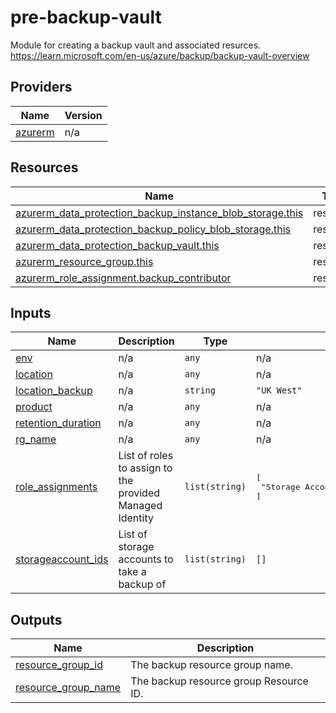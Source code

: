 # pre-backup-vault

Module for creating a backup vault and associated resurces. https://learn.microsoft.com/en-us/azure/backup/backup-vault-overview

<!-- BEGIN_TF_DOCS -->


## Providers

| Name | Version |
|------|---------|
| <a name="provider_azurerm"></a> [azurerm](#provider\_azurerm) | n/a |

## Resources

| Name | Type |
|------|------|
| [azurerm_data_protection_backup_instance_blob_storage.this](https://registry.terraform.io/providers/hashicorp/azurerm/latest/docs/resources/data_protection_backup_instance_blob_storage) | resource |
| [azurerm_data_protection_backup_policy_blob_storage.this](https://registry.terraform.io/providers/hashicorp/azurerm/latest/docs/resources/data_protection_backup_policy_blob_storage) | resource |
| [azurerm_data_protection_backup_vault.this](https://registry.terraform.io/providers/hashicorp/azurerm/latest/docs/resources/data_protection_backup_vault) | resource |
| [azurerm_resource_group.this](https://registry.terraform.io/providers/hashicorp/azurerm/latest/docs/resources/resource_group) | resource |
| [azurerm_role_assignment.backup_contributor](https://registry.terraform.io/providers/hashicorp/azurerm/latest/docs/resources/role_assignment) | resource |

## Inputs

| Name | Description | Type | Default | Required |
|------|-------------|------|---------|:--------:|
| <a name="input_env"></a> [env](#input\_env) | n/a | `any` | n/a | yes |
| <a name="input_location"></a> [location](#input\_location) | n/a | `any` | n/a | yes |
| <a name="input_location_backup"></a> [location\_backup](#input\_location\_backup) | n/a | `string` | `"UK West"` | no |
| <a name="input_product"></a> [product](#input\_product) | n/a | `any` | n/a | yes |
| <a name="input_retention_duration"></a> [retention\_duration](#input\_retention\_duration) | n/a | `any` | n/a | yes |
| <a name="input_rg_name"></a> [rg\_name](#input\_rg\_name) | n/a | `any` | n/a | yes |
| <a name="input_role_assignments"></a> [role\_assignments](#input\_role\_assignments) | List of roles to assign to the provided Managed Identity | `list(string)` | <pre>[<br>  "Storage Account Backup Contributor"<br>]</pre> | no |
| <a name="input_storageaccount_ids"></a> [storageaccount\_ids](#input\_storageaccount\_ids) | List of storage accounts to take a backup of | `list(string)` | `[]` | no |

## Outputs

| Name | Description |
|------|-------------|
| <a name="output_resource_group_id"></a> [resource\_group\_id](#output\_resource\_group\_id) | The backup resource group name. |
| <a name="output_resource_group_name"></a> [resource\_group\_name](#output\_resource\_group\_name) | The backup resource group Resource ID. |
<!-- END_TF_DOCS -->